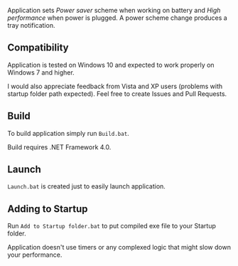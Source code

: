 Application sets *Power saver* scheme when working on battery and *High performance* when power is plugged. A power scheme change produces a tray notification.

## Compatibility

Application is tested on Windows 10 and expected to work properly on Windows 7 and higher.

I would also appreciate feedback from Vista and XP users (problems with startup folder path expected). Feel free to create Issues and Pull Requests.

## Build

To build application simply run `Build.bat`.

Build requires .NET Framework 4.0.

## Launch

`Launch.bat` is created just to easily launch application.

## Adding to Startup

Run `Add to Startup folder.bat` to put compiled exe file to your Startup folder. 

Application doesn't use timers or any complexed logic that might slow down your performance.
